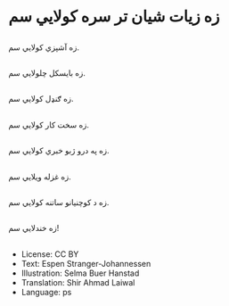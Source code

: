# زه زیات شیان تر سره کولایي سم

##
زه آشپزي کولايي سم.

##
زه بایسکل چلولایي سم.

##
زه ګنډل کولایي سم.

##
زه سخت کار کولایي سم.

##
زه په درو ژبو خبري کولایي سم.

##
زه غزله ویلایي سم.

##
زه د کوچنیانو ساتنه کولایي سم.

##
زه خندلایي سم!

##
* License: CC BY
* Text: Espen Stranger-Johannessen
* Illustration: Selma Buer Hanstad
* Translation: Shir Ahmad Laiwal
* Language: ps
